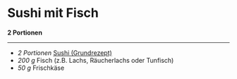 # Sushi mit Fisch

**2 Portionen**

---

- *2 Portionen* [Sushi (Grundrezept)](./Sushi_Grundrezept.md)
- *200 g* Fisch (z.B. Lachs, Räucherlachs oder Tunfisch)
- *50 g* Frischkäse